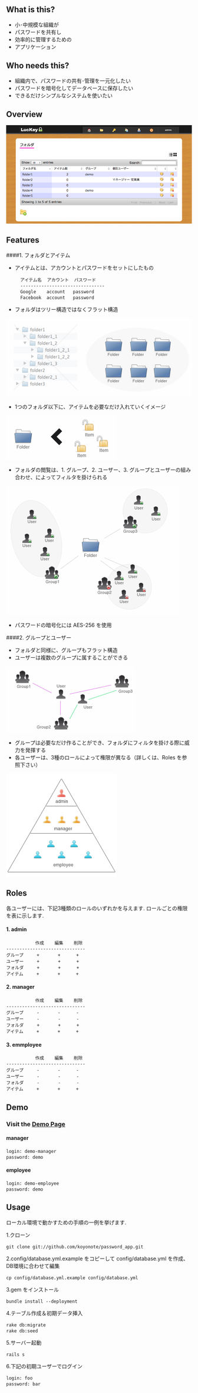 ## What is this?
* 小･中規模な組織が
* パスワードを共有し
* 効率的に管理するための
* アプリケーション

## Who needs this?
* 組織内で、パスワードの共有･管理を一元化したい
* パスワードを暗号化してデータベースに保存したい
* できるだけシンプルなシステムを使いたい

## Overview

![overview](https://github.com/koyonote/password_app/raw/master/screenshot/overview.png "overview")

## Features
####1. フォルダとアイテム

* アイテムとは、アカウントとパスワードをセットにしたもの

        アイテム名  アカウント  パスワード
        --------------------------------
        Google    account   password
        Facebook  account   password

* フォルダはツリー構造ではなくフラット構造

![flat structure](https://github.com/koyonote/password_app/raw/master/screenshot/tree-flat.jpg "tree flat")

* 1つのフォルダ以下に、アイテムを必要なだけ入れていくイメージ

![folder items](https://github.com/koyonote/password_app/raw/master/screenshot/folder_items.jpg "folder items")

* フォルダの閲覧は、1. グループ、2. ユーザー、3. グループとユーザーの組み合わせ、によってフィルタを掛けられる

![filter](https://github.com/koyonote/password_app/raw/master/screenshot/filter.jpg "filter")

* パスワードの暗号化には AES-256 を使用

####2. グループとユーザー
* フォルダと同様に、グループもフラット構造
* ユーザーは複数のグループに属することができる

![user group](https://github.com/koyonote/password_app/raw/master/screenshot/user_group.jpg "user group")

* グループは必要なだけ作ることができ、フォルダにフィルタを掛ける際に威力を発揮する
* 各ユーザーは、3種のロールによって権限が異なる（詳しくは、Roles を参照下さい）

![user pyramid](https://github.com/koyonote/password_app/raw/master/screenshot/pyramid.jpg "user pyramid")


## Roles
各ユーザーには、下記3種類のロールのいずれかを与えます. ロールごとの権限を表に示します.

#### 1. admin

               作成    編集    削除
    ------------------------------
    グループ     +       +      +
    ユーザー     +       +      +
    フォルダ     +       +      +
    アイテム     +       +      +

#### 2. manager

               作成    編集    削除
    ------------------------------
    グループ     -       -      -
    ユーザー     -       -      -
    フォルダ     +       +      +
    アイテム     +       +      +

#### 3. emmployee

               作成    編集    削除
    ------------------------------
    グループ     -       -      -
    ユーザー     -       -      -
    フォルダ     -       -      -
    アイテム     +       +      +



## Demo
### Visit the [Demo Page](http://password-app.heroku.com/login "Demo")


#### manager

    login: demo-manager
    password: demo

#### employee

    login: demo-employee
    password: demo

## Usage
ローカル環境で動かすための手順の一例を挙げます.

1.クローン

    git clone git://github.com/koyonote/password_app.git

2.config/database.yml.example をコピーして config/database.yml を作成、DB環境に合わせて編集

    cp config/database.yml.example config/database.yml

3.gem をインストール

    bundle install --deployment

4.テーブル作成＆初期データ挿入

    rake db:migrate
    rake db:seed

5.サーバー起動

    rails s

6.下記の初期ユーザーでログイン

    login: foo
    password: bar

